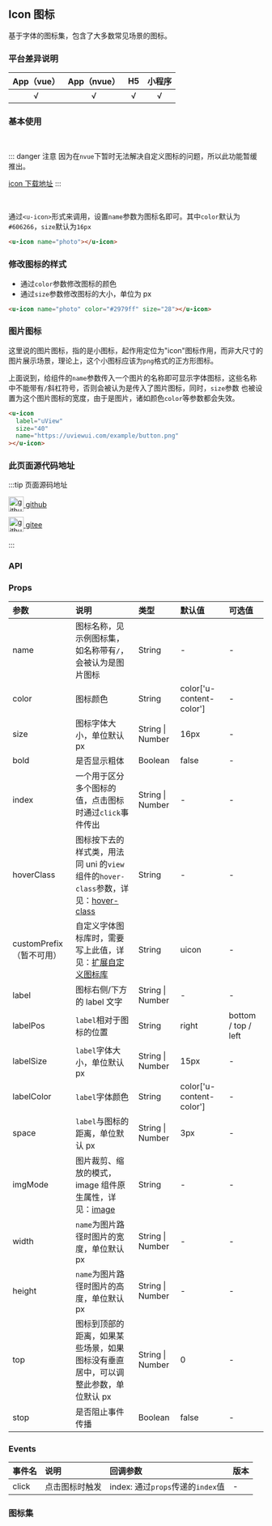## Icon 图标 <to-api/>

<demo-model url="/pages/componentsA/icon/icon"></demo-model>

基于字体的图标集，包含了大多数常见场景的图标。

### 平台差异说明

| App（vue） | App（nvue） | H5  | 小程序 |
| :--------: | :---------: | :-: | :----: |
|     √      |      √      |  √  |   √    |

### 基本使用

<br>

::: danger 注意
因为在`nvue`下暂时无法解决自定义图标的问题，所以此功能暂缓推出。

[icon 下载地址](/components/resource.html)
:::

<br>

通过`<u-icon>`形式来调用，设置`name`参数为图标名即可。其中`color`默认为`#606266`，`size`默认为`16px`

```html
<u-icon name="photo"></u-icon>
```

### 修改图标的样式

- 通过`color`参数修改图标的颜色
- 通过`size`参数修改图标的大小，单位为 px

```html
<u-icon name="photo" color="#2979ff" size="28"></u-icon>
```

### 图片图标

这里说的图片图标，指的是小图标，起作用定位为"icon"图标作用，而非大尺寸的图片展示场景，理论上，这个小图标应该为`png`格式的正方形图标。

上面说到，给组件的`name`参数传入一个图片的名称即可显示字体图标，这些名称中不能带有`/`斜杠符号，否则会被认为是传入了图片图标，同时，`size`参数
也被设置为这个图片图标的宽度，由于是图片，诸如颜色`color`等参数都会失效。

```html
<u-icon
  label="uView"
  size="40"
  name="https://uviewui.com/example/button.png"
></u-icon>
```

### 此页面源代码地址

:::tip 页面源码地址
<br/>

<a href="https://github.com/umicro/uView2.0/blob/master/pages/componentsA/icon/icon.nvue" target="_blank" style="display: flex;align-items: center">
   <img height="30" src="/common/github.svg" title="github" width="30"/>&nbsp;github
</a>

<a href="https://gitee.com/umicro/uView2.0/blob/master/pages/componentsA/icon/icon.nvue" target="_blank" style="display: flex;align-items: center;margin-top: 10px">
   <img height="30" src="/common/gitee.svg" title="github" width="30"/>&nbsp;gitee
</a>

<br/>
:::

### API

### Props

| 参数                     | 说明                                                                                                                         | 类型                 | 默认值                   | 可选值              |
| :----------------------- | :--------------------------------------------------------------------------------------------------------------------------- | :------------------- | :----------------------- | :------------------ |
| name                     | 图标名称，见示例图标集，如名称带有`/`，会被认为是图片图标                                                                    | String               | -                        | -                   |
| color                    | 图标颜色                                                                                                                     | String               | color['u-content-color'] | -                   |
| size                     | 图标字体大小，单位默认 px                                                                                                    | String &#124; Number | 16px                     | -                   |
| bold                     | 是否显示粗体                                                                                                                 | Boolean              | false                    | -                   |
| index                    | 一个用于区分多个图标的值，点击图标时通过`click`事件传出                                                                      | String &#124; Number | -                        | -                   |
| hoverClass               | 图标按下去的样式类，用法同 uni 的`view`组件的`hover-class`参数，详见：[hover-class](https://uniapp.dcloud.io/component/view) | String               | -                        | -                   |
| customPrefix（暂不可用） | 自定义字体图标库时，需要写上此值，详见：[扩展自定义图标库](https://www.uviewui.com/guide/customIcon.html)                    | String               | uicon                    | -                   |
| label                    | 图标右侧/下方的 label 文字                                                                                                   | String &#124; Number | -                        | -                   |
| labelPos                 | `label`相对于图标的位置                                                                                                      | String               | right                    | bottom / top / left |
| labelSize                | `label`字体大小，单位默认 px                                                                                                 | String &#124; Number | 15px                     | -                   |
| labelColor               | `label`字体颜色                                                                                                              | String               | color['u-content-color'] | -                   |
| space                    | `label`与图标的距离，单位默认 px                                                                                             | String &#124; Number | 3px                      | -                   |
| imgMode                  | 图片裁剪、缩放的模式，image 组件原生属性，详见：[image](https://uniapp.dcloud.io/component/image?id=image)                   | String               | -                        | -                   |
| width                    | `name`为图片路径时图片的宽度，单位默认 px                                                                                    | String &#124; Number | -                        | -                   |
| height                   | `name`为图片路径时图片的高度，单位默认 px                                                                                    | String &#124; Number | -                        | -                   |
| top                      | 图标到顶部的距离，如果某些场景，如果图标没有垂直居中，可以调整此参数，单位默认 px                                            | String &#124; Number | 0                        | -                   |
| stop                     | 是否阻止事件传播                                                                                                             | Boolean              | false                    | -                   |

### Events

| 事件名 | 说明           | 回调参数                          | 版本 |
| :----- | :------------- | :-------------------------------- | :--- |
| click  | 点击图标时触发 | index: 通过`props`传递的`index`值 | -    |

### 图标集

<icon />
